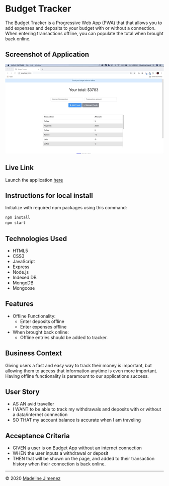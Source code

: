 # Budget Tracker

The Budget Tracker is a Progressive Web App (PWA) that that allows you to add expenses and deposits to your budget with or without a connection. When entering transactions offline, you can populate the total when brought back online.


## Screenshot of Application

![Desktop](./public/gifs/demo.gif)

## Live Link
Launch the application [here](https://jimenez-budget-tracker.herokuapp.com/)

## Instructions for local install

Initialize with required npm packages using this command:

```sh
npm install
npm start
```

## Technologies Used
- HTML5
- CSS3
- JavaScript
- Express
- Node.js
- Indexed DB
- MongoDB
- Mongoose

## Features
- Offline Functionality:
    - Enter deposits offline
    - Enter expenses offline
- When brought back online:
    - Offline entries should be added to tracker.

## Business Context
Giving users a fast and easy way to track their money is important, but allowing them to access that information anytime is even more important. Having offline functionality is paramount to our applications success.

## User Story
- AS AN avid traveller
- I WANT to be able to track my withdrawals and deposits with or without a data/internet connection
- SO THAT my account balance is accurate when I am traveling

## Acceptance Criteria
- GIVEN a user is on Budget App without an internet connection
- WHEN the user inputs a withdrawal or deposit
- THEN that will be shown on the page, and added to their transaction history when their connection is back online.

- - -
© 2020 [Madeline Jimenez](https://github.com/mijimenez)